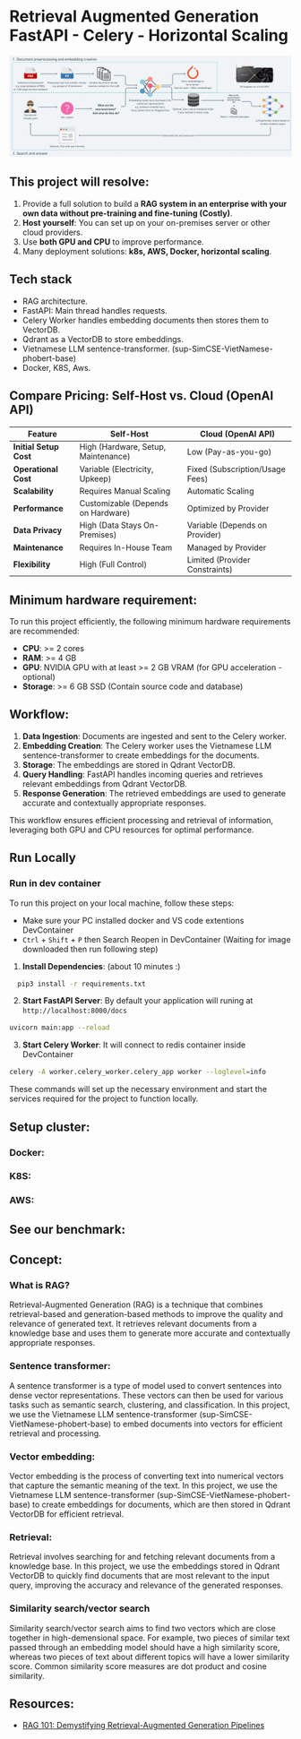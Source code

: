 # Retrieval Augmented Generation FastAPI - Celery - Horizontal Scaling
![Project Logo](./docs/image.png)

## This project will resolve:
1. Provide a full solution to build a **RAG system in an enterprise with your own data without pre-training and fine-tuning (Costly)**.
2. **Host yourself**: You can set up on your on-premises server or other cloud providers.
3. Use **both GPU and CPU** to improve performance.
4. Many deployment solutions: **k8s, AWS, Docker, horizontal scaling**.

## Tech stack
- RAG architecture.
- FastAPI: Main thread handles requests.
- Celery Worker handles embedding documents then stores them to VectorDB.
- Qdrant as a VectorDB to store embeddings.
- Vietnamese LLM sentence-transformer. (sup-SimCSE-VietNamese-phobert-base)
- Docker, K8S, Aws.

## Compare Pricing: Self-Host vs. Cloud (OpenAI API)
| Feature                | Self-Host                          | Cloud (OpenAI API)               |
|------------------------|------------------------------------|----------------------------------|
| **Initial Setup Cost** | High (Hardware, Setup, Maintenance)| Low (Pay-as-you-go)              |
| **Operational Cost**   | Variable (Electricity, Upkeep)     | Fixed (Subscription/Usage Fees)  |
| **Scalability**        | Requires Manual Scaling            | Automatic Scaling                |
| **Performance**        | Customizable (Depends on Hardware) | Optimized by Provider            |
| **Data Privacy**       | High (Data Stays On-Premises)      | Variable (Depends on Provider)   |
| **Maintenance**        | Requires In-House Team             | Managed by Provider              |
| **Flexibility**        | High (Full Control)                | Limited (Provider Constraints)   |

## Minimum hardware requirement:
To run this project efficiently, the following minimum hardware requirements are recommended:
- **CPU**: >= 2 cores
- **RAM**: >= 4 GB
- **GPU**: NVIDIA GPU with at least >= 2 GB VRAM (for GPU acceleration - optional)
- **Storage**: >= 6 GB SSD (Contain source code and database)


## Workflow:
1. **Data Ingestion**: Documents are ingested and sent to the Celery worker.
2. **Embedding Creation**: The Celery worker uses the Vietnamese LLM sentence-transformer to create embeddings for the documents.
3. **Storage**: The embeddings are stored in Qdrant VectorDB.
4. **Query Handling**: FastAPI handles incoming queries and retrieves relevant embeddings from Qdrant VectorDB.
5. **Response Generation**: The retrieved embeddings are used to generate accurate and contextually appropriate responses.

This workflow ensures efficient processing and retrieval of information, leveraging both GPU and CPU resources for optimal performance.

## Run Locally
### Run in dev container
To run this project on your local machine, follow these steps:
- Make sure your PC installed docker and VS code extentions DevContainer
- `Ctrl` + `Shift` + `P` then Search Reopen in DevContainer (Waiting for image downloaded then run following step)

1. **Install Dependencies**: (about 10 minutes :)

```bash
  pip3 install -r requirements.txt
```

2. **Start FastAPI Server**:
By default your application will runing at `http://localhost:8000/docs`
  ```bash
  uvicorn main:app --reload
  ```
3. **Start Celery Worker**:
It will connect to redis container inside DevContainer
  ```bash
  celery -A worker.celery_worker.celery_app worker --loglevel=info
  ```
These commands will set up the necessary environment and start the services required for the project to function locally.

## Setup cluster:
### Docker:
### K8S:
### AWS:
## See our benchmark:

## Concept:
### What is RAG?
Retrieval-Augmented Generation (RAG) is a technique that combines retrieval-based and generation-based methods to improve the quality and relevance of generated text. It retrieves relevant documents from a knowledge base and uses them to generate more accurate and contextually appropriate responses.

### Sentence transformer:
A sentence transformer is a type of model used to convert sentences into dense vector representations. These vectors can then be used for various tasks such as semantic search, clustering, and classification. In this project, we use the Vietnamese LLM sentence-transformer (sup-SimCSE-VietNamese-phobert-base) to embed documents into vectors for efficient retrieval and processing.

### Vector embedding:
Vector embedding is the process of converting text into numerical vectors that capture the semantic meaning of the text. In this project, we use the Vietnamese LLM sentence-transformer (sup-SimCSE-VietNamese-phobert-base) to create embeddings for documents, which are then stored in Qdrant VectorDB for efficient retrieval.

### Retrieval:
Retrieval involves searching for and fetching relevant documents from a knowledge base. In this project, we use the embeddings stored in Qdrant VectorDB to quickly find documents that are most relevant to the input query, improving the accuracy and relevance of the generated responses.

### Similarity search/vector search
Similarity search/vector search aims to find two vectors which are close together in high-demensional space. For example,
two pieces of similar text passed through an embedding model should have a high similarity score, whereas two pieces of text about
different topics will have a lower similarity score. Common similarity score measures are dot product and cosine similarity.

 
 
## Resources:
- [RAG 101: Demystifying Retrieval-Augmented Generation Pipelines](https://developer.nvidia.com/blog/rag-101-demystifying-retrieval-augmented-generation-pipelines/)